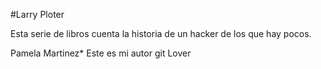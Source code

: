 
#Larry Ploter

Esta serie de libros cuenta la historia de un hacker de los que  hay pocos.

Pamela Martinez* Este es mi autor  git Lover

